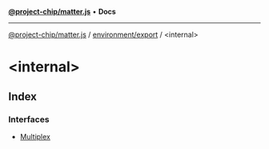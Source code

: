 [**@project-chip/matter.js**](../../../README.md) • **Docs**

***

[@project-chip/matter.js](../../../modules.md) / [environment/export](../README.md) / \<internal\>

# \<internal\>

## Index

### Interfaces

- [Multiplex](interfaces/Multiplex.md)

